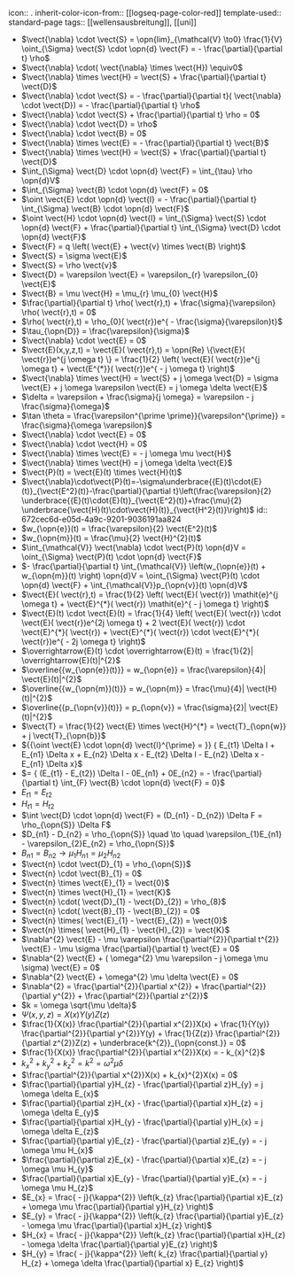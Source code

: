 icon:: .
inherit-color-icon-from:: [[logseq-page-color-red]] 
template-used:: standard-page
tags:: [[wellensausbreitung]], [[uni]]

- $\vect{\nabla} \cdot \vect{S} = \opn{lim}_{\mathcal{V} \to0} \frac{1}{V} \oint_{\Sigma} \vect{S} \cdot \opn{d} \vect{F} = - \frac{\partial}{\partial t} \rho$
- $\vect{\nabla} \cdot( \vect{\nabla} \times \vect{H}) \equiv0$
- $\vect{\nabla} \times \vect{H} = \vect{S} + \frac{\partial}{\partial t} \vect{D}$
- $\vect{\nabla} \cdot \vect{S} = - \frac{\partial}{\partial t}( \vect{\nabla} \cdot \vect{D}) = - \frac{\partial}{\partial t} \rho$
- $\vect{\nabla} \cdot \vect{S} + \frac{\partial}{\partial t} \rho = 0$
- $\vect{\nabla} \cdot \vect{D} = \rho$
- $\vect{\nabla} \cdot \vect{B} = 0$
- $\vect{\nabla} \times \vect{E} =  - \frac{\partial}{\partial t} \vect{B}$
- $\vect{\nabla} \times \vect{H} = \vect{S} + \frac{\partial}{\partial t} \vect{D}$
- $\int_{\Sigma} \vect{D} \cdot \opn{d} \vect{F} = \int_{\tau} \rho \opn{d}V$
- $\int_{\Sigma} \vect{B} \cdot \opn{d} \vect{F} = 0$
- $\oint \vect{E} \cdot \opn{d} \vect{l} =  - \frac{\partial}{\partial t} \int_{\Sigma} \vect{B} \cdot \opn{d} \vect{F}$
- $\oint \vect{H} \cdot \opn{d} \vect{l} =  \int_{\Sigma} \vect{S} \cdot \opn{d} \vect{F} + \frac{\partial}{\partial t} \int_{\Sigma} \vect{D} \cdot \opn{d} \vect{F}$
- $\vect{F} = q \left( \vect{E} + \vect{v} \times \vect{B} \right)$
- $\vect{S} = \sigma \vect{E}$
- $\vect{S} = \rho \vect{v}$
- $\vect{D} = \varepsilon \vect{E} = \varepsilon_{r} \varepsilon_{0} \vect{E}$
- $\vect{B} = \mu \vect{H} = \mu_{r} \mu_{0} \vect{H}$
- $\frac{\partial}{\partial t} \rho( \vect{r},t) + \frac{\sigma}{\varepsilon} \rho( \vect{r},t) = 0$
- $\rho( \vect{r},t) = \rho_{0}( \vect{r})e^{ - \frac{\sigma}{\varepsilon}t}$
- $\tau_{\opn{D}} = \frac{\varepsilon}{\sigma}$
- $\vect{\nabla} \cdot \vect{E} = 0$
- $\vect{E}(x,y,z,t) = \vect{E}( \vect{r},t) = \opn{Re} \{\vect{E}( \vect{r})e^{j \omega t} \} = \frac{1}{2} \left( \vect{E}( \vect{r})e^{j \omega t} + \vect{E^{*}}( \vect{r})e^{ - j \omega t} \right)$
- $\vect{\nabla} \times \vect{H} = \vect{S} + j \omega \vect{D} = \sigma \vect{E} + j \omega \varepsilon \vect{E} = j \omega \delta \vect{E}$
- $\delta = \varepsilon + \frac{\sigma}{j \omega} = \varepsilon - j \frac{\sigma}{\omega}$
- $\tan \theta = \frac{\varepsilon^{\prime \prime}}{\varepsilon^{\prime}} = \frac{\sigma}{\omega \varepsilon}$
- $\vect{\nabla} \cdot \vect{E} = 0$
- $\vect{\nabla} \cdot \vect{H} = 0$
- $\vect{\nabla} \times \vect{E} = - j \omega \mu \vect{H}$
- $\vect{\nabla} \times \vect{H} = j \omega \delta \vect{E}$
- $\vect{P}(t) = \vect{E}(t) \times \vect{H}(t)$
- $\vect{\nabla}\cdot\vect{P}(t)=-\sigma\underbrace{{E}(t)\cdot{E}(t)}_{\vect{E^2}(t)}-\frac{\partial}{\partial t}\left(\frac{\varepsilon}{2} \underbrace{{E}(t)\cdot{E}(t)}_{\vect{E^2}(t)}+\frac{\mu}{2} \underbrace{\vect{H}(t)\cdot\vect{H}(t)}_{\vect{H^2}(t)}\right)$
  id:: 672cec6d-e05d-4a9c-9201-9036191aa824
- $w_{\opn{e}}(t) = \frac{\varepsilon}{2} \vect{E^2}(t)$
- $w_{\opn{m}}(t) = \frac{\mu}{2} \vect{H}^{2}(t)$
- $\int_{\mathcal{V}} \vect{\nabla} \cdot \vect{P}(t) \opn{d}V = \oint_{\Sigma} \vect{P}(t) \cdot \opn{d} \vect{F}$
- $- \frac{\partial}{\partial t} \int_{\mathcal{V}} \left(w_{\opn{e}}(t) + w_{\opn{m}}(t) \right) \opn{d}V = \oint_{\Sigma} \vect{P}(t) \cdot \opn{d} \vect{F} + \int_{\mathcal{V}}p_{\opn{v}}(t) \opn{d}V$
- $\vect{E}( \vect{r},t) = \frac{1}{2} \left( \vect{E}( \vect{r}) \mathit{e}^{j \omega t} + \vect{E}^{*}( \vect{r}) \mathit{e}^{ - j \omega t} \right)$
- $\vect{E}(t) \cdot \vect{E}(t) = \frac{1}{4} \left( \vect{E}( \vect{r}) \cdot \vect{E}( \vect{r})e^{2j \omega t} + 2 \vect{E}( \vect{r}) \cdot \vect{E}^{*}( \vect{r}) + \vect{E}^{*}( \vect{r}) \cdot \vect{E}^{*}( \vect{r})e^{ - 2j \omega t} \right)$
- $\overrightarrow{E}(t) \cdot \overrightarrow{E}(t) = \frac{1}{2}| \overrightarrow{E}(t)|^{2}$
- $\overline{{w_{\opn{e}}(t)}} = w_{\opn{e}} = \frac{\varepsilon}{4}| \vect{E}(t)|^{2}$
- $\overline{{w_{\opn{m}}(t)}} = w_{\opn{m}} = \frac{\mu}{4}| \vect{H}(t)|^{2}$
- $\overline{{p_{\opn{v}}(t)}} = p_{\opn{v}} = \frac{\sigma}{2}| \vect{E}(t)|^{2}$
- $\vect{T} = \frac{1}{2} \vect{E} \times \vect{H}^{*} = \vect{T}_{\opn{w}} + j \vect{T}_{\opn{b}}$
- ${{\oint \vect{E} \cdot \opn{d} \vect{l}^{\prime} = }} { E_{t1} \Delta l + E_{n1} \Delta x + E_{n2} \Delta x - E_{t2} \Delta l - E_{n2} \Delta x - E_{n1} \Delta x}$
- $= { (E_{t1} - E_{t2}) \Delta l - 0E_{n1} + 0E_{n2} = - \frac{\partial}{\partial t} \int_{F} \vect{B} \cdot \opn{d} \vect{F} = 0}$
- $E_{t1} = E_{t2}$
- $H_{t1} = H_{t2}$
- $\int \vect{D} \cdot \opn{d} \vect{F} = (D_{n1} - D_{n2}) \Delta F = \rho_{\opn{S}} \Delta F$
- $D_{n1} - D_{n2} = \rho_{\opn{S}} \quad \to \quad \varepsilon_{1}E_{n1} - \varepsilon_{2}E_{n2} = \rho_{\opn{S}}$
- $B_{n1} = B_{n2} \to \mu_{1} H_{n1} = \mu_{2}H_{n2}$
- $\vect{n} \cdot \vect{D}_{1} = \rho_{\opn{S}}$
- $\vect{n} \cdot \vect{B}_{1} = 0$
- $\vect{n} \times \vect{E}_{1} = \vect{0}$
- $\vect{n} \times \vect{H}_{1} = \vect{K}$
- $\vect{n} \cdot( \vect{D}_{1} - \vect{D}_{2}) = \rho_{8}$
- $\vect{n} \cdot( \vect{B}_{1} - \vect{B}_{2}) = 0$
- $\vect{n} \times( \vect{E}_{1} - \vect{E}_{2}) = \vect{0}$
- $\vect{n} \times( \vect{H}_{1} - \vect{H}_{2}) = \vect{K}$
- $\nabla^{2} \vect{E} - \mu \varepsilon \frac{\partial^{2}}{\partial t^{2}} \vect{E} - \mu \sigma \frac{\partial}{\partial t} \vect{E} = 0$
- $\nabla^{2} \vect{E} + ( \omega^{2} \mu \varepsilon - j \omega \mu \sigma) \vect{E} = 0$
- $\nabla^{2} \vect{E} + \omega^{2} \mu \delta \vect{E} = 0$
- $\nabla^{2} = \frac{\partial^{2}}{\partial x^{2}} + \frac{\partial^{2}}{\partial y^{2}} + \frac{\partial^{2}}{\partial z^{2}}$
- $k = \omega \sqrt{\mu \delta}$
- $\Psi(x,y,z) = X(x)Y(y)Z(z)$
- $\frac{1}{X(x)} \frac{\partial^{2}}{\partial x^{2}}X(x) + \frac{1}{Y(y)} \frac{\partial^{2}}{\partial y^{2}}Y(y) + \frac{1}{Z(z)} \frac{\partial^{2}}{\partial z^{2}}Z(z) + \underbrace{k^{2}}_{\opn{const.}} = 0$
- $\frac{1}{X(x)} \frac{\partial^{2}}{\partial x^{2}}X(x) = - k_{x}^{2}$
- $k_{x}^{2} + k_{y}^{2} + k_{z}^{2} = k^{2} = \omega^{2} \mu \delta$
- $\frac{\partial^{2}}{\partial x^{2}}X(x) + k_{x}^{2}X(x) = 0$
- $\frac{\partial}{\partial y}H_{z} - \frac{\partial}{\partial z}H_{y} = j \omega \delta E_{x}$
- $\frac{\partial}{\partial z}H_{x} - \frac{\partial}{\partial x}H_{z} = j \omega \delta E_{y}$
- $\frac{\partial}{\partial x}H_{y} - \frac{\partial}{\partial y}H_{x} = j \omega \delta E_{z}$
- $\frac{\partial}{\partial y}E_{z} - \frac{\partial}{\partial z}E_{y} = - j \omega \mu H_{x}$
- $\frac{\partial}{\partial z}E_{x} - \frac{\partial}{\partial x}E_{z} = - j \omega \mu H_{y}$
- $\frac{\partial}{\partial x}E_{y} - \frac{\partial}{\partial y}E_{x} = - j \omega \mu H_{z}$
- $E_{x} = \frac{ - j}{\kappa^{2}} \left(k_{z} \frac{\partial}{\partial x}E_{z} + \omega \mu \frac{\partial}{\partial y}H_{z} \right)$
- $E_{y} = \frac{ - j}{\kappa^{2}} \left(k_{z} \frac{\partial}{\partial y}E_{z} - \omega \mu \frac{\partial}{\partial x}H_{z} \right)$
- $H_{x} = \frac{ - j}{\kappa^{2}} \left(k_{z} \frac{\partial}{\partial x}H_{z} - \omega \delta \frac{\partial}{\partial y}E_{z} \right)$
- $H_{y} = \frac{ - j}{\kappa^{2}} \left( k_{z} \frac{\partial}{\partial y} H_{z} + \omega \delta \frac{\partial}{\partial x} E_{z} \right)$
